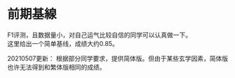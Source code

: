 # 前期基線
F1评测，且数据量小，对自己运气比较自信的同学可以认真做一下。<br />
这里给出一个简单基线，成绩大约0.85。

20210507更新：
根据部分同学要求，提供简体版。但由于某些玄学因素，简体版也许无法得到和繁体版相同的成绩。
